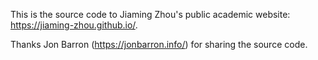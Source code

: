 This is the source code to Jiaming Zhou's public academic website: https://jiaming-zhou.github.io/.


Thanks Jon Barron (https://jonbarron.info/) for sharing the source code.
